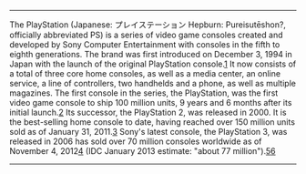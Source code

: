 
---

The PlayStation (Japanese: プレイステーション Hepburn: Pureisutēshon?, officially abbreviated PS) is a series of video game consoles created and developed by Sony Computer Entertainment with consoles in the fifth to eighth generations. The brand was first introduced on December 3, 1994 in Japan with the launch of the original PlayStation console.[1](1.md) It now consists of a total of three core home consoles, as well as a media center, an online service, a line of controllers, two handhelds and a phone, as well as multiple magazines.
The first console in the series, the PlayStation, was the first video game console to ship 100 million units, 9 years and 6 months after its initial launch.[2](2.md) Its successor, the PlayStation 2, was released in 2000. It is the best-selling home console to date, having reached over 150 million units sold as of January 31, 2011.[3](3.md) Sony's latest console, the PlayStation 3, was released in 2006 has sold over 70 million consoles worldwide as of November 4, 2012[4](4.md) (IDC January 2013 estimate: "about 77 million").[5](5.md)[6](6.md)

---
